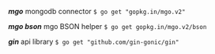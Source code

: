 ***mgo*** mongodb connector
```$ go get "gopkg.in/mgo.v2"```

***mgo bson*** mgo BSON helper
```$ go get gopkg.in/mgo.v2/bson```

***gin*** api library
```$ go get "github.com/gin-gonic/gin"```